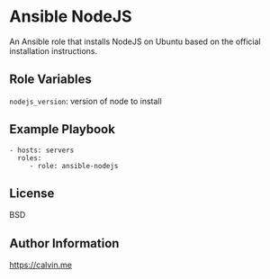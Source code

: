# Ansible NodeJS

An Ansible role that installs NodeJS on Ubuntu based on the official installation instructions.

## Role Variables

`nodejs_version`: version of node to install

## Example Playbook

```
- hosts: servers
  roles:
     - role: ansible-nodejs
```

## License

BSD

## Author Information

https://calvin.me
